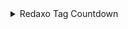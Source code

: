 <details>
<summary>Redaxo Tag Countdown</summary>

<div id="redaxo-countdown">Countdown lädt...</div>

<script>
function updateCountdown() {
    const targetDate = new Date('2025-01-25T00:00:00');
    const now = new Date();
    const difference = targetDate.getTime() - now.getTime();

    if (difference > 0) {
        const days = Math.floor(difference / (1000 * 60 * 60 * 24));
        const hours = Math.floor((difference % (1000 * 60 * 60 * 24)) / (1000 * 60 * 60));
        const minutes = Math.floor((difference % (1000 * 60 * 60)) / (1000 * 60));
        const seconds = Math.floor((difference % (1000 * 60)) / 1000);

        document.getElementById('redaxo-countdown').textContent = 
            `Redaxo Tag in: ${days} Tagen, ${hours} Std, ${minutes} Min, ${seconds} Sek`;
    }
}

updateCountdown();
setInterval(updateCountdown, 1000);
</script>
</details>
